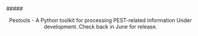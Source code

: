#####<center>Pestools - A Python toolkit for processing PEST-related information
Under development.  Check back in June for release.
  
